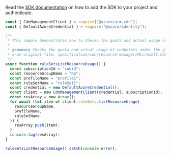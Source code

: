 Read the [SDK documentation](https://github.com/Azure/azure-sdk-for-js/blob/%40azure%2Farm-cdn_7.0.0/sdk/cdn/arm-cdn/README.md) on how to add the SDK to your project and authenticate.

```javascript
const { CdnManagementClient } = require("@azure/arm-cdn");
const { DefaultAzureCredential } = require("@azure/identity");

/**
 * This sample demonstrates how to Checks the quota and actual usage of endpoints under the given CDN profile.
 *
 * @summary Checks the quota and actual usage of endpoints under the given CDN profile.
 * x-ms-original-file: specification/cdn/resource-manager/Microsoft.Cdn/stable/2021-06-01/examples/RuleSets_ListResourceUsage.json
 */
async function ruleSetsListResourceUsage() {
  const subscriptionId = "subid";
  const resourceGroupName = "RG";
  const profileName = "profile1";
  const ruleSetName = "ruleSet1";
  const credential = new DefaultAzureCredential();
  const client = new CdnManagementClient(credential, subscriptionId);
  const resArray = new Array();
  for await (let item of client.ruleSets.listResourceUsage(
    resourceGroupName,
    profileName,
    ruleSetName
  )) {
    resArray.push(item);
  }
  console.log(resArray);
}

ruleSetsListResourceUsage().catch(console.error);
```
